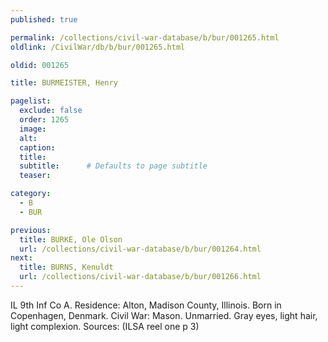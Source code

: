 ```yaml
---
published: true

permalink: /collections/civil-war-database/b/bur/001265.html
oldlink: /CivilWar/db/b/bur/001265.html

oldid: 001265

title: BURMEISTER, Henry

pagelist:
  exclude: false
  order: 1265
  image: 
  alt:
  caption:
  title:
  subtitle:      # Defaults to page subtitle
  teaser:

category: 
  - B 
  - BUR

previous:
  title: BURKE, Ole Olson
  url: /collections/civil-war-database/b/bur/001264.html  
next:
  title: BURNS, Kenuldt
  url: /collections/civil-war-database/b/bur/001266.html   
---
```

IL 9th Inf Co A. Residence: Alton, Madison County, Illinois. Born in Copenhagen, Denmark. Civil War: Mason. Unmarried. Gray eyes, light hair, light complexion. Sources: (ILSA reel one p 3)
